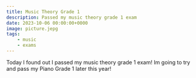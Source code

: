 ```yaml
---
title: Music Theory Grade 1
description: Passed my music theory grade 1 exam
date: 2023-10-06 00:00:00+0000
image: picture.jepg
tags:
    - music
    - exams
---
```


Today I found out I passed my music theory grade 1 exam! Im going to try and pass my Piano Grade 1 later this year!